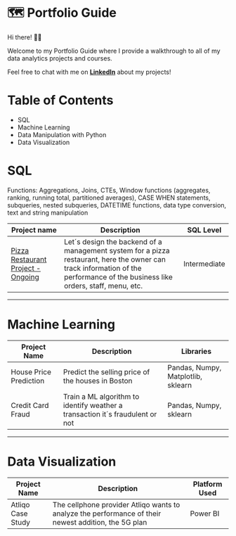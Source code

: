 # 🗺 Portfolio Guide
Hi there! 🙋🏻‍

Welcome to my Portfolio Guide where I provide a walkthrough to all of my data analytics projects and courses.

Feel free to chat with me on [**LinkedIn**](www.linkedin.com/andrés-godoy-araya) about my projects!

# Table of Contents
* SQL
* Machine Learning
* Data Manipulation with Python
* Data Visualization

# SQL 

Functions: Aggregations, Joins, CTEs, Window functions (aggregates, ranking, running total, partitioned averages), CASE WHEN statements, subqueries, nested subqueries, DATETIME functions, data type conversion, text and string manipulation

|Project name | Description | SQL Level|
|---|---|---
|[Pizza Restaurant Project - Ongoing](https://github.com/andresgodoy95/Pizza-Restaurant)| Let´s design the backend of a management system for a pizza restaurant, here the owner can track information of the performance of the business like orders, staff, menu, etc.| Intermediate |
---
# Machine Learning

| Project Name | Description | Libraries |
|---|---|---|
| House Price Prediction | Predict the selling price of the houses in Boston| Pandas, Numpy, Matplotlib, sklearn|
| Credit Card Fraud | Train a ML algorithm to identify weather a transaction it´s fraudulent or not | Pandas, Numpy, sklearn
---

# Data Visualization
| Project Name | Description | Platform Used|
|---|---|---|
|Atliqo Case Study| The cellphone provider Atliqo wants to analyze the performance of their newest addition, the 5G plan | Power BI





